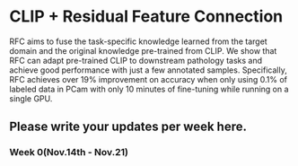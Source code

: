 # CLIP + Residual Feature Connection

RFC aims to fuse the task-specific knowledge learned from the target domain and the original knowledge pre-trained from CLIP. We show that RFC
can adapt pre-trained CLIP to downstream pathology tasks and achieve good performance with just a few annotated samples. Specifically, RFC achieves over 19% improvement on accuracy when only using 0.1% of labeled data in PCam with only 10 minutes of fine-tuning while running on a single GPU.

## Please write your updates per week here. 

### Week 0(Nov.14th - Nov.21)
#### 
